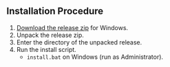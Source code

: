 ## Installation Procedure

1. [Download the release zip](https://github.com/vmware-tanzu/community-edition/releases) for Windows.
1. Unpack the release zip.
1. Enter the directory of the unpacked release.
1. Run the install script.
    * `install.bat` on Windows (run as Administrator).
